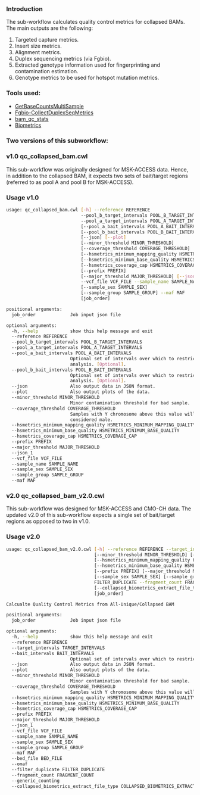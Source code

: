 ### Introduction
The sub-workflow calculates quality control metrics for collapsed BAMs. The main outputs are the following:

1. Targeted capture metrics.
2. Insert size metrics.
3. Alignment metrics.
4. Duplex sequencing metrics (via Fgbio).
5. Extracted genotype information used for fingerprinting and contamination estimation.
6. Genotype metrics to be used for hotspot mutation metrics.

### Tools used:

- [GetBaseCountsMultiSample](../command_line_tools/getbasecountsmultisample/1.2.5)
- [Fgbio-CollectDuplexSeqMetrics](https://msk-access.gitbook.io/command-line-tools-cwl/bedtools/bedtools_merge_v2.28.0_cv2)
- [bam_qc_stats](../bam_qc_stats/README.md)
- [Biometrics](https://msk-access.gitbook.io/biometrics/)

### Two versions of this subworkflow:
### v1.0 qc_collapsed_bam.cwl

This sub-workflow was originally designed for MSK-ACCESS data. Hence, in addition to the collapsed BAM, it expects two sets of bait/target regions (referred to as pool A and pool B for MSK-ACCESS).

### Usage v1.0

```bash
usage: qc_collapsed_bam.cwl [-h] --reference REFERENCE
                            --pool_b_target_intervals POOL_B_TARGET_INTERVALS
                            --pool_a_target_intervals POOL_A_TARGET_INTERVALS
                            [--pool_a_bait_intervals POOL_A_BAIT_INTERVALS]
                            [--pool_b_bait_intervals POOL_B_BAIT_INTERVALS]
                            [--json] [--plot]
                            [--minor_threshold MINOR_THRESHOLD]
                            [--coverage_threshold COVERAGE_THRESHOLD]
                            [--hsmetrics_minimum_mapping_quality HSMETRICS_MINIMUM_MAPPING_QUALITY]
                            [--hsmetrics_minimum_base_quality HSMETRICS_MINIMUM_BASE_QUALITY]
                            [--hsmetrics_coverage_cap HSMETRICS_COVERAGE_CAP]
                            [--prefix PREFIX]
                            [--major_threshold MAJOR_THRESHOLD] [--json_1]
                            --vcf_file VCF_FILE --sample_name SAMPLE_NAME
                            [--sample_sex SAMPLE_SEX]
                            [--sample_group SAMPLE_GROUP] --maf MAF
                            [job_order]

positional arguments:
  job_order             Job input json file

optional arguments:
  -h, --help            show this help message and exit
  --reference REFERENCE
  --pool_b_target_intervals POOL_B_TARGET_INTERVALS
  --pool_a_target_intervals POOL_A_TARGET_INTERVALS
  --pool_a_bait_intervals POOL_A_BAIT_INTERVALS
                        Optional set of intervals over which to restrict
                        analysis. [Optional].
  --pool_b_bait_intervals POOL_B_BAIT_INTERVALS
                        Optional set of intervals over which to restrict
                        analysis. [Optional].
  --json                Also output data in JSON format.
  --plot                Also output plots of the data.
  --minor_threshold MINOR_THRESHOLD
                        Minor contamination threshold for bad sample.
  --coverage_threshold COVERAGE_THRESHOLD
                        Samples with Y chromosome above this value will be
                        considered male.
  --hsmetrics_minimum_mapping_quality HSMETRICS_MINIMUM_MAPPING_QUALITY
  --hsmetrics_minimum_base_quality HSMETRICS_MINIMUM_BASE_QUALITY
  --hsmetrics_coverage_cap HSMETRICS_COVERAGE_CAP
  --prefix PREFIX
  --major_threshold MAJOR_THRESHOLD
  --json_1
  --vcf_file VCF_FILE
  --sample_name SAMPLE_NAME
  --sample_sex SAMPLE_SEX
  --sample_group SAMPLE_GROUP
  --maf MAF
```

### v2.0 qc_collapsed_bam_v2.0.cwl

This sub-workflow was designed for MSK-ACCESS and CMO-CH data. The updated v2.0 of this sub-workflow expects a single set of bait/target regions as opposed to two in v1.0.

### Usage v2.0

```bash
usage: qc_collapsed_bam_v2.0.cwl [-h] --reference REFERENCE --target_intervals TARGET_INTERVALS [--bait_intervals BAIT_INTERVALS] [--json] [--plot]
                                 [--minor_threshold MINOR_THRESHOLD] [--coverage_threshold COVERAGE_THRESHOLD]
                                 [--hsmetrics_minimum_mapping_quality HSMETRICS_MINIMUM_MAPPING_QUALITY]
                                 [--hsmetrics_minimum_base_quality HSMETRICS_MINIMUM_BASE_QUALITY] [--hsmetrics_coverage_cap HSMETRICS_COVERAGE_CAP]
                                 [--prefix PREFIX] [--major_threshold MAJOR_THRESHOLD] [--json_1] --vcf_file VCF_FILE --sample_name SAMPLE_NAME
                                 [--sample_sex SAMPLE_SEX] [--sample_group SAMPLE_GROUP] --maf MAF [--bed_file BED_FILE] [--omaf] --filter_duplicate
                                 FILTER_DUPLICATE --fragment_count FRAGMENT_COUNT [--generic_counting]
                                 [--collapsed_biometrics_extract_file_type COLLAPSED_BIOMETRICS_EXTRACT_FILE_TYPE]
                                 [job_order]

Calcualte Quality Control Metrics from All-Unique/Collapsed BAM

positional arguments:
  job_order             Job input json file

optional arguments:
  -h, --help            show this help message and exit
  --reference REFERENCE
  --target_intervals TARGET_INTERVALS
  --bait_intervals BAIT_INTERVALS
                        Optional set of intervals over which to restrict analysis. [Optional].
  --json                Also output data in JSON format.
  --plot                Also output plots of the data.
  --minor_threshold MINOR_THRESHOLD
                        Minor contamination threshold for bad sample.
  --coverage_threshold COVERAGE_THRESHOLD
                        Samples with Y chromosome above this value will be considered male.
  --hsmetrics_minimum_mapping_quality HSMETRICS_MINIMUM_MAPPING_QUALITY
  --hsmetrics_minimum_base_quality HSMETRICS_MINIMUM_BASE_QUALITY
  --hsmetrics_coverage_cap HSMETRICS_COVERAGE_CAP
  --prefix PREFIX
  --major_threshold MAJOR_THRESHOLD
  --json_1
  --vcf_file VCF_FILE
  --sample_name SAMPLE_NAME
  --sample_sex SAMPLE_SEX
  --sample_group SAMPLE_GROUP
  --maf MAF
  --bed_file BED_FILE
  --omaf
  --filter_duplicate FILTER_DUPLICATE
  --fragment_count FRAGMENT_COUNT
  --generic_counting
  --collapsed_biometrics_extract_file_type COLLAPSED_BIOMETRICS_EXTRACT_FILE_TYPE
```